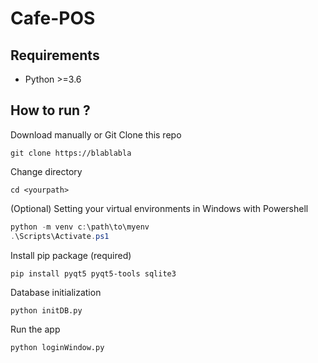 # Cafe-POS

## Requirements

* Python >=3.6

## How to run ?

Download manually or Git Clone this repo

```shell
git clone https://blablabla
```

Change directory

```shell
cd <yourpath>
```

(Optional) Setting your virtual environments in Windows with Powershell

```powershell
python -m venv c:\path\to\myenv
.\Scripts\Activate.ps1
```

Install pip package (required)

```shell
pip install pyqt5 pyqt5-tools sqlite3
```

Database initialization

```shell
python initDB.py
```

Run the app

```shell
python loginWindow.py
```
